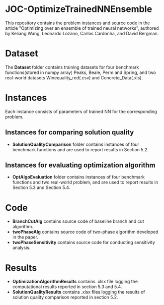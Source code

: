 # JOC-OptimizeTrainedNNEnsemble
This repository contains the problem instances and source code in the article "Optimizing over an ensemble of trained neural networks", authored by Keliang Wang, Leonardo Lozano, Carlos Cardonha, and David Bergman.
# Dataset
The **Dataset** folder contains training datasets for four benchmark functions(stored in numpy array) Peaks, Beale, Perm and Spring, and two real-world datasets Winequality_red(.csv) and Concrete_Data(.xls).
# Instances
Each instance consists of parameters of trained NN for the corresponding problem.
## Instances for comparing solution quality
- **SolutionQualityComparison** folder contains instances of four benchmark functions and are used to report results in Section 5.2.
## Instances for evaluating optimization algorithm
- **OptAlgoEvaluation** folder contains instances of four benchmark functions and two real-world problem, and are used to report results in Section 5.3 and Section 5.4. 
# Code
- **BranchCutAlg** contains source code of baseline branch and cut algorithm.
- **twoPhaseAlg** contains source code of two-phase algorithm developed in the paper.
- **twoPhaseSensitivity** contains source code for conducting sensitivity analysis.
# Results
- **OptimizationAlgorithmResults** contains .xlsx file logging the computational results reported in section 5.3 and 5.4.
- **SolutionQualityResults** contains .xlsx files logging the results of solution quality comparison reported in section 5.2.
